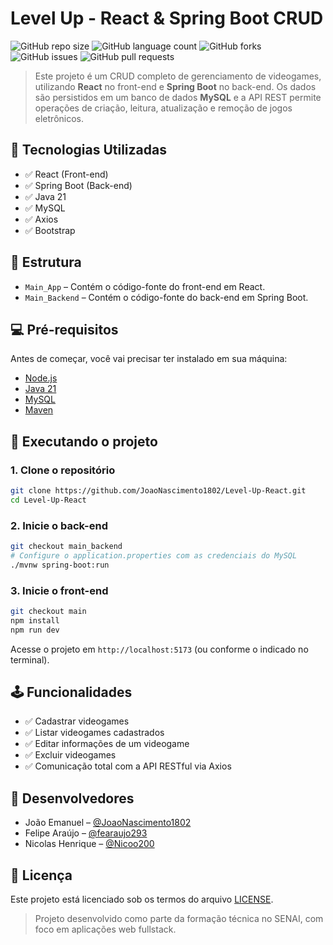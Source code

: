 # Level Up - React & Spring Boot CRUD

![GitHub repo size](https://img.shields.io/github/repo-size/JoaoNascimento1802/Level-Up-React?style=for-the-badge)
![GitHub language count](https://img.shields.io/github/languages/count/JoaoNascimento1802/Level-Up-React?style=for-the-badge)
![GitHub forks](https://img.shields.io/github/forks/JoaoNascimento1802/Level-Up-React?style=for-the-badge)
![GitHub issues](https://img.shields.io/github/issues/JoaoNascimento1802/Level-Up-React?style=for-the-badge)
![GitHub pull requests](https://img.shields.io/github/issues-pr/JoaoNascimento1802/Level-Up-React?style=for-the-badge)

> Este projeto é um CRUD completo de gerenciamento de videogames, utilizando **React** no front-end e **Spring Boot** no back-end. Os dados são persistidos em um banco de dados **MySQL** e a API REST permite operações de criação, leitura, atualização e remoção de jogos eletrônicos.

## 🧩 Tecnologias Utilizadas

- ✅ React (Front-end)
- ✅ Spring Boot (Back-end)
- ✅ Java 21
- ✅ MySQL
- ✅ Axios
- ✅ Bootstrap

## 📁 Estrutura

- `Main_App` – Contém o código-fonte do front-end em React.
- `Main_Backend` – Contém o código-fonte do back-end em Spring Boot.

## 💻 Pré-requisitos

Antes de começar, você vai precisar ter instalado em sua máquina:

- [Node.js](https://nodejs.org/)
- [Java 21](https://jdk.java.net/21/)
- [MySQL](https://www.mysql.com/)
- [Maven](https://maven.apache.org/)

## 🚀 Executando o projeto

### 1. Clone o repositório

```bash
git clone https://github.com/JoaoNascimento1802/Level-Up-React.git
cd Level-Up-React
```

### 2. Inicie o back-end

```bash
git checkout main_backend
# Configure o application.properties com as credenciais do MySQL
./mvnw spring-boot:run
```

### 3. Inicie o front-end

```bash
git checkout main
npm install
npm run dev
```

Acesse o projeto em `http://localhost:5173` (ou conforme o indicado no terminal).

## 🕹 Funcionalidades

- ✅ Cadastrar videogames
- ✅ Listar videogames cadastrados
- ✅ Editar informações de um videogame
- ✅ Excluir videogames
- ✅ Comunicação total com a API RESTful via Axios

## 🤝 Desenvolvedores

- João Emanuel – [@JoaoNascimento1802](https://github.com/JoaoNascimento1802)  
- Felipe Araújo – [@fearaujo293](https://github.com/fearaujo293)  
- Nicolas Henrique – [@Nicoo200](https://github.com/Nicoo200)  

## 📝 Licença

Este projeto está licenciado sob os termos do arquivo [LICENSE](LICENSE.md).

> Projeto desenvolvido como parte da formação técnica no SENAI, com foco em aplicações web fullstack.

